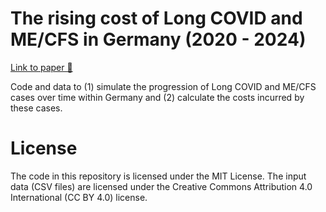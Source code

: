 # The rising cost of **Long COVID and ME/CFS** in Germany (2020 - 2024)

[Link to paper 📄]()

Code and data to (1) simulate the progression of Long COVID and ME/CFS cases over time within Germany and (2) calculate the costs incurred by these cases.

# License
The code in this repository is licensed under the MIT License. The input data (CSV files) are licensed under the Creative Commons Attribution 4.0 International (CC BY 4.0) license.
